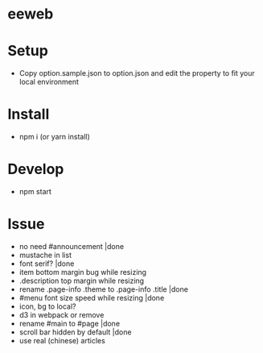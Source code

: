 eeweb
===

# Setup
- Copy option.sample.json to option.json and edit the property to fit your local environment

# Install
- npm i (or yarn install)

# Develop
- npm start

# Issue
* no need #announcement |done
* mustache in list
* font serif? |done
* item bottom margin bug while resizing
* .description top margin while resizing
* rename .page-info .theme to .page-info .title |done
* #menu font size speed while resizing |done
* icon, bg to local?
* d3 in webpack or remove
* rename #main to #page |done
* scroll bar hidden by default |done
* use real (chinese) articles
